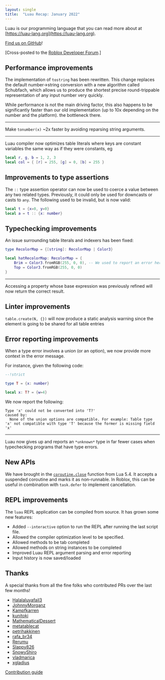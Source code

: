 ```yaml
---
layout: single
title:  "Luau Recap: January 2022"
---
```


Luau is our programming language that you can read more about at [https://luau-lang.org](https://luau-lang.org).

[Find us on GitHub](https://github.com/Roblox/luau)!

[Cross-posted to the [Roblox Developer Forum](https://devforum.roblox.com/t/luau-recap-january-2022/).]

## Performance improvements

The implementation of `tostring` has been rewritten.  This change replaces the default number->string conversion with a
new algorithm called Schubfach, which allows us to produce the shortest precise round-trippable representation of any
input number very quickly.

While performance is not the main driving factor, this also happens to be significantly faster than our old
implementation (up to 10x depending on the number and the platform). the bottleneck there.

---

Make `tonumber(x)` ~2x faster by avoiding reparsing string arguments.

---

Luau compiler now optimizes table literals where keys are constant variables the same way as if they were constants, eg

```lua
local r, g, b = 1, 2, 3
local col = { [r] = 255, [g] = 0, [b] = 255 }
```

## Improvements to type assertions

The `::` type assertion operator can now be used to coerce a value between any two related types.  Previously, it could
only be used for downcasts or casts to `any`.  The following used to be invalid, but is now valid:

```lua
local t = {x=0, y=0}
local a = t :: {x: number}
```

## Typechecking improvements

An issue surrounding table literals and indexers has been fixed:

```lua
type RecolorMap = {[string]: RecolorMap | Color3}

local hatRecolorMap: RecolorMap = {
    Brim = Color3.fromRGB(255, 0, 0), -- We used to report an error here
    Top = Color3.fromRGB(255, 0, 0)
}
```

---
Accessing a property whose base expression was previously refined will now return the correct result.

## Linter improvements

`table.create(N, {})` will now produce a static analysis warning since the element is going to be shared for all table entries

## Error reporting improvements

When a type error involves a union (or an option), we now provide more context in the error message.

For instance, given the following code:

```lua
--!strict

type T = {x: number}

local x: T? = {w=4}
```

We now report the following:

```
Type 'x' could not be converted into 'T?'
caused by:
  None of the union options are compatible. For example: Table type 'x' not compatible with type 'T' because the former is missing field 'x'
```

---
Luau now gives up and reports an `*unknown*` type in far fewer cases when typechecking programs that have type errors.

## New APIs

We have brought in the [`coroutine.close`](https://luau-lang.org/library#coroutine-library) function from Lua 5.4.  It accepts a suspended coroutine and marks it as non-runnable. In Roblox, this can be useful in combination with `task.defer` to implement cancellation.

## REPL improvements

The `luau` REPL application can be compiled from source.  It has grown some new features:

* Added `--interactive` option to run the REPL after running the last script file.
* Allowed the compiler optimization level to be specified.
* Allowed methods to be tab completed
* Allowed methods on string instances to be completed
* Improved Luau REPL argument parsing and error reporting
* Input history is now saved/loaded

## Thanks

A special thanks from all the fine folks who contributed PRs over the last few months!

* [Halalaluyafail3](https://github.com/Halalaluyafail3)
* [JohnnyMorganz](https://github.com/JohnnyMorganz)
* [Kampfkarren](https://github.com/Kampfkarren)
* [kunitoki](https://github.com/kunitoki)
* [MathematicalDessert](https://github.com/MathematicalDessert)
* [metatablecat](https://github.com/metatablecat)
* [petrihakkinen](https://github.com/petrihakkinen)
* [rafa_br34](https://github.com/rafa_br34)
* [Rerumu](https://github.com/Rerumu)
* [Slappy826](https://github.com/Slappy826)
* [SnowyShiro](https://github.com/SnowyShiro)
* [vladmarica](https://github.com/vladmarica)
* [xgladius](https://github.com/xgladius)

[Contribution guide](https://github.com/Roblox/luau/blob/2f989fc049772f36de1a4281834c375858507bda/CONTRIBUTING.md)
